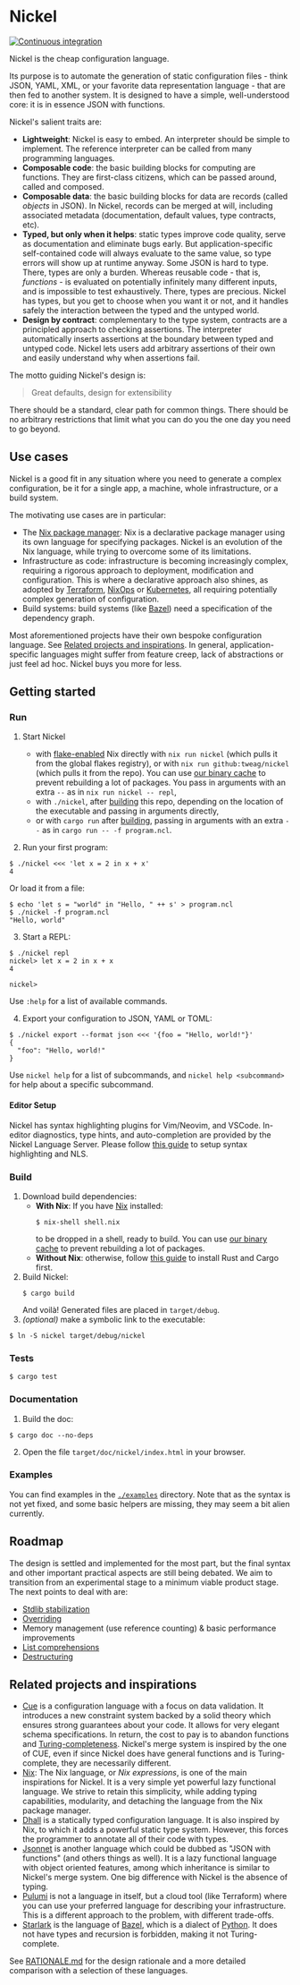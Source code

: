# Nickel

[![Continuous integration](https:#github.com/tweag/nickel/workflows/Continuous%20integration/badge.svg)](https:#github.com/tweag/nickel/actions?query=branch%3Amaster)

Nickel is the cheap configuration language.

Its purpose is to automate the generation of static configuration files - think
JSON, YAML, XML, or your favorite data representation language - that are then
fed to another system. It is designed to have a simple, well-understood core: it
is in essence JSON with functions.

Nickel's salient traits are:

- **Lightweight**: Nickel is easy to embed. An interpreter should be simple to
    implement. The reference interpreter can be called from many programming
    languages.
- **Composable code**: the basic building blocks for computing are functions.
    They are first-class citizens, which can be passed around, called and
    composed.
- **Composable data**: the basic building blocks for data are records
    (called *objects* in JSON). In Nickel, records can be merged at will,
    including associated metadata (documentation, default values, type
    contracts, etc).
- **Typed, but only when it helps**: static types improve code quality, serve as
    documentation and eliminate bugs early. But application-specific
    self-contained code will always evaluate to the same value, so type errors
    will show up at runtime anyway. Some JSON is hard to type. There, types are
    only a burden. Whereas reusable code - that is, *functions* - is evaluated
    on potentially infinitely many different inputs, and is impossible to test
    exhaustively. There, types are precious. Nickel has types, but you get to
    choose when you want it or not, and it handles safely the interaction between
    the typed and the untyped world.
- **Design by contract**: complementary to the type system, contracts are
    a principled approach to checking assertions. The interpreter automatically
    inserts assertions at the boundary between typed and untyped code. Nickel
    lets users add arbitrary assertions of their own and easily understand why
    when assertions fail.

The motto guiding Nickel's design is:
> Great defaults, design for extensibility

There should be a standard, clear path for common things. There should be no
arbitrary restrictions that limit what you can do you the one day you need to go
beyond.

## Use cases

Nickel is a good fit in any situation where you need to generate a complex
configuration, be it for a single app, a machine, whole infrastructure, or a
build system.

The motivating use cases are in particular:
- The [Nix package manager](https:#nixos.org/): Nix is a declarative package
    manager using its own language for specifying packages. Nickel is an
    evolution of the Nix language, while trying to overcome some of its
    limitations.
- Infrastructure as code: infrastructure is becoming increasingly complex,
    requiring a rigorous approach to deployment, modification and configuration.
    This is where a declarative approach also shines, as adopted by
    [Terraform](https:#www.terraform.io/),
    [NixOps](https:#github.com/NixOS/nixops) or
    [Kubernetes](https:#kubernetes.io/), all requiring potentially complex
    generation of configuration.
- Build systems: build systems (like [Bazel](https:#bazel.build/)) need
    a specification of the dependency graph.

Most aforementioned projects have their own bespoke configuration language. See
[Related projects and inspirations](#Related-projects-and-inspirations). In
general, application-specific languages might suffer from feature creep, lack of
abstractions or just feel ad hoc. Nickel buys you more for less.

## Getting started

### Run

1. Start Nickel
   * with [flake-enabled](https:#nixos.wiki/wiki/Flakes) Nix directly
     with `nix run nickel` (which pulls it from the global flakes
     registry), or with `nix run github:tweag/nickel` (which pulls it
     from the repo). You can use [our binary cache](https:#nickel.cachix.org) to
     prevent rebuilding a lot of packages. You pass in arguments with
     an extra `--` as in `nix run nickel -- repl`,
   * with `./nickel`, after [building](#Build) this repo, depending on the
     location of the executable and passing in arguments directly,
   * or with `cargo run` after [building](#Build), passing in arguments with
     an extra `--` as in `cargo run -- -f program.ncl`.

2. Run your first program:
  ```console
  $ ./nickel <<< 'let x = 2 in x + x'
  4
  ```
  Or load it from a file:
  ```console
  $ echo 'let s = "world" in "Hello, " ++ s' > program.ncl
  $ ./nickel -f program.ncl
  "Hello, world"
  ```
3. Start a REPL:
  ```console
  $ ./nickel repl
  nickel> let x = 2 in x + x
  4

  nickel>
  ```
  Use `:help` for a list of available commands.

4. Export your configuration to JSON, YAML or TOML:
  ```console
  $ ./nickel export --format json <<< '{foo = "Hello, world!"}'
  {
    "foo": "Hello, world!"
  }
  ```

Use `nickel help` for a list of subcommands, and `nickel help <subcommand>`
for help about a specific subcommand.

#### Editor Setup

Nickel has syntax highlighting plugins for Vim/Neovim, and VSCode.
In-editor diagnostics, type hints, and auto-completion are provided by the Nickel Language Server.
Please follow [this guide](https:#github.com/tweag/nickel/tree/master/lsp) to setup syntax highlighting and NLS.

### Build

[rust-guide]: https:#doc.rust-lang.org/cargo/getting-started/installation.html

1. Download build dependencies:
   - **With Nix**: If you have [Nix](https:#nixos.org/nix) installed:
     ```console
     $ nix-shell shell.nix
     ```
     to be dropped in a shell, ready to build. You can use [our binary
     cache](https:#nickel.cachix.org) to prevent rebuilding a lot of
     packages.
   - **Without Nix**: otherwise, follow [this guide][rust-guide] to install Rust
     and Cargo first.
1. Build Nickel:
   ```console
   $ cargo build
   ```
   And voilà! Generated files are placed in `target/debug`.
1. *(optional)* make a symbolic link to the executable:
  ```console
  $ ln -S nickel target/debug/nickel
  ```

### Tests

```console
$ cargo test
```

### Documentation

1. Build the doc:
  ```console
  $ cargo doc --no-deps
  ```
2. Open the file `target/doc/nickel/index.html` in your browser.

### Examples

You can find examples in
the [`./examples`](./examples) directory. Note
that as the syntax is not yet fixed, and some basic helpers are missing, they
may seem a bit alien currently.

## Roadmap

The design is settled and implemented for the most part, but the final syntax
and other important practical aspects are still being debated. We aim to
transition from an experimental stage to a minimum viable product stage.  The
next points to deal with are:

- [Stdlib stabilization](https:#github.com/tweag/nickel/issues/321)
- [Overriding](https:#github.com/tweag/nickel/pull/330)
- Memory management (use reference counting) & basic performance improvements
- [List comprehensions](https:#github.com/tweag/nickel/issues/80)
- [Destructuring](https:#github.com/tweag/nickel/issues/81)

## Related projects and inspirations

- [Cue](https:#cuelang.org/) is a configuration language with a focus on data
    validation. It introduces a new constraint system backed by a solid theory
    which ensures strong guarantees about your code. It allows for very elegant
    schema specifications. In return, the cost to pay is to abandon functions
    and
    [Turing-completeness](https:#en.wikipedia.org/wiki/Turing_completeness).
    Nickel's merge system is inspired by the one of CUE, even if since Nickel
    does have general functions and is Turing-complete, they are necessarily
    different.
- [Nix](https:#nixos.org/): The Nix language, or *Nix expressions*, is one of
    the main inspirations for Nickel. It is a very simple yet powerful lazy
    functional language. We strive to retain this simplicity, while adding
    typing capabilities, modularity, and detaching the language from the Nix
    package manager.
- [Dhall](https:#dhall-lang.org/) is a statically typed configuration language.
    It is also inspired by Nix, to which it adds a powerful static type system.
    However, this forces the programmer to annotate all of their code with types.
- [Jsonnet](https:#jsonnet.org/) is another language which could be dubbed as
    "JSON with functions" (and others things as well). It is a lazy functional
    language with object oriented features, among which inheritance is similar
    to Nickel's merge system. One big difference with Nickel is the absence of
    typing.
- [Pulumi](https:#www.pulumi.com/) is not a language in itself, but a cloud
    tool (like Terraform) where you can use your preferred language for
    describing your infrastructure. This is a different approach to the problem,
    with different trade-offs.
- [Starlark](https:#docs.bazel.build/versions/master/skylark/language.html) is
    the language of [Bazel](https:#bazel.build/), which is a dialect of
    [Python](https:#www.python.org/). It does not have types and recursion is
    forbidden, making it not Turing-complete.

See [RATIONALE.md](./RATIONALE.md) for the design rationale and a more detailed
comparison with a selection of these languages.
